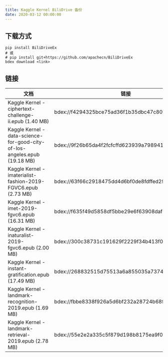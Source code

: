 ```yaml
---
title: Kaggle Kernel BiliDrive 备份
date: 2020-03-12 00:00:00
---
```


## 下载方式

```
pip install BiliDriveEx
# 或
# pip install git+https://github.com/apachecn/BiliDriveEx
bdex download <link>
```

## 链接

<!--more-->

| 文档 | 链接 |
| --- | --- |
| Kaggle Kernel - ciphertext-challenge-ii.epub (1.40 MB) | bdex://f4294325bce75ad36f1b35dbc47c80f55217cbb9 |
| Kaggle Kernel - data-science-for-good-city-of-los-angeles.epub (19.18 MB) | bdex://9f26b65da4f2fcfcffd623939a798941549280c2 |
| Kaggle Kernel - imaterialist-fashion-2019-FGVC6.epub (2.73 MB) | bdex://63f66c2918475dd4d6bf0de8fdffed29ffa198ae |
| Kaggle Kernel - imet-2019-fgvc6.epub (16.31 MB) | bdex://f635f49d5858df5bbe29e6f63908daf2ae3b9633 |
| Kaggle Kernel - inaturalist-2019-fgvc6.epub (2.00 MB) | bdex://300c38731c191629f2229f34b413f00a96ef122d |
| Kaggle Kernel - instant-gratification.epub (17.49 MB) | bdex://268832515d75513a6a855035a7374a0e5d3bd5c9 |
| Kaggle Kernel - landmark-recognition-2019.epub (1.69 MB) | bdex://fbbe8338f926a5d6bf232a28724b68f9be18e389 |
| Kaggle Kernel - landmark-retrieval-2019.epub (2.78 MB) | bdex://55e2e2a335c5f879d198b8175ea9f04f99b4c3ca |